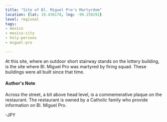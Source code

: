 ```yaml
---
title: "Site of Bl. Miguel Pro's Martyrdom"
location: {lat: 19.436178, lng: -99.150291}
level: regional
tags:
- mexico
- mexico-city
- holy-persons
- miguel-pro

---
```



At this site, where an outdoor short stairway stands on the lottery building, is the site where Bl. Miguel Pro was martyred by firing squad.  These buildings were all built since that time.

#### Author's Note

Across the street, a bit above head level, is a commemerative plaque on the restaurant.  The restaurant is owned by a Catholic family who provide information on Bl. Miguel Pro.

-JPY




